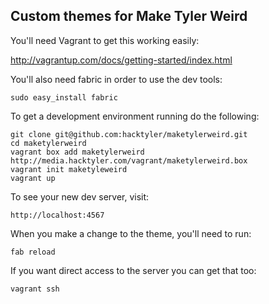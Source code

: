 Custom themes for Make Tyler Weird
----------------------------------

You'll need Vagrant to get this working easily:

http://vagrantup.com/docs/getting-started/index.html

You'll also need fabric in order to use the dev tools:

    sudo easy_install fabric

To get a development environment running do the following:

    git clone git@github.com:hacktyler/maketylerweird.git
    cd maketylerweird
    vagrant box add maketylerweird http://media.hacktyler.com/vagrant/maketylerweird.box
    vagrant init maketyleweird
    vagrant up

To see your new dev server, visit:

    http://localhost:4567

When you make a change to the theme, you'll need to run:

    fab reload

If you want direct access to the server you can get that too:

    vagrant ssh

